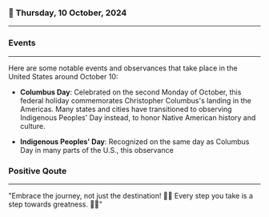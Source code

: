 ### 📅 Thursday, 10 October, 2024
------
### Events
------
Here are some notable events and observances that take place in the United States around October 10:

- **Columbus Day**: Celebrated on the second Monday of October, this federal holiday commemorates Christopher Columbus's landing in the Americas. Many states and cities have transitioned to observing Indigenous Peoples' Day instead, to honor Native American history and culture.

- **Indigenous Peoples' Day**: Recognized on the same day as Columbus Day in many parts of the U.S., this observance
### Positive Qoute
------
"Embrace the journey, not just the destination! 🌟✨ Every step you take is a step towards greatness. 🚀💪"
